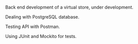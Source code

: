 Back end development of a virtual store, under development.

Dealing with PostgreSQL database.

Testing API with Postman.

Using JUnit and Mockito for tests.
